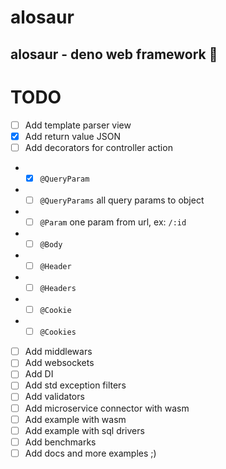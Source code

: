 # alosaur
alosaur - deno web framework 🦖
---

# TODO

* [ ] Add template parser view
* [x] Add return value JSON
* [ ] Add decorators for controller action 
* * [x] `@QueryParam`
* * [ ] `@QueryParams` all query params to object
* * [ ] `@Param` one param from url, ex: `/:id`
* * [ ] `@Body`
* * [ ] `@Header`
* * [ ] `@Headers`
* * [ ] `@Cookie`
* * [ ] `@Cookies`
* [ ] Add middlewars
* [ ] Add websockets
* [ ] Add DI
* [ ] Add std exception filters
* [ ] Add validators
* [ ] Add microservice connector with wasm
* [ ] Add example with wasm
* [ ] Add example with sql drivers
* [ ] Add benchmarks
* [ ] Add docs and more examples ;)

